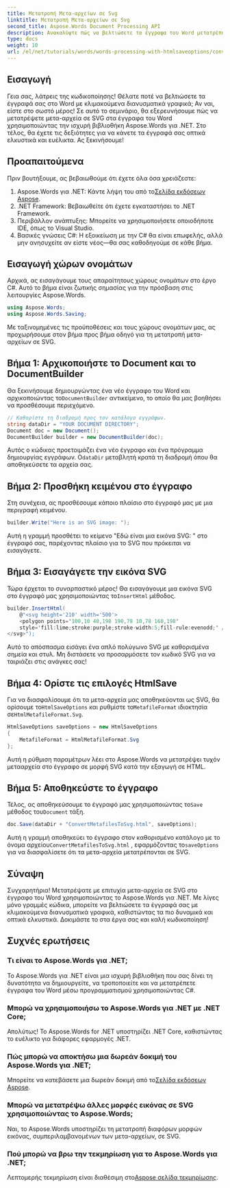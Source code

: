 ```yaml
---
title: Μετατροπή Μετα-αρχείων σε Svg
linktitle: Μετατροπή Μετα-αρχείων σε Svg
second_title: Aspose.Words Document Processing API
description: Ανακαλύψτε πώς να βελτιώσετε τα έγγραφα του Word μετατρέποντας μετα-αρχεία σε SVG χρησιμοποιώντας την πανίσχυρη βιβλιοθήκη Aspose.Words για .NET. Αυτό το περιεκτικό σεμινάριο σας καθοδηγεί σε κάθε βήμα, από την προετοιμασία του εγγράφου σας έως την εισαγωγή γραφικών SVG.
type: docs
weight: 10
url: /el/net/tutorials/words/words-processing-with-htmlsaveoptions/converting-metafiles-to-svg/
---
```

## Εισαγωγή

Γεια σας, λάτρεις της κωδικοποίησης! Θέλατε ποτέ να βελτιώσετε τα έγγραφά σας στο Word με κλιμακούμενα διανυσματικά γραφικά; Αν ναι, είστε στο σωστό μέρος! Σε αυτό το σεμινάριο, θα εξερευνήσουμε πώς να μετατρέψετε μετα-αρχεία σε SVG στα έγγραφα του Word χρησιμοποιώντας την ισχυρή βιβλιοθήκη Aspose.Words για .NET. Στο τέλος, θα έχετε τις δεξιότητες για να κάνετε τα έγγραφά σας οπτικά ελκυστικά και ευέλικτα. Ας ξεκινήσουμε!

## Προαπαιτούμενα

Πριν βουτήξουμε, ας βεβαιωθούμε ότι έχετε όλα όσα χρειάζεστε:

1.  Aspose.Words για .NET: Κάντε λήψη του από το[Σελίδα εκδόσεων Aspose](https://releases.aspose.com/words/net/).
2. .NET Framework: Βεβαιωθείτε ότι έχετε εγκαταστήσει το .NET Framework.
3. Περιβάλλον ανάπτυξης: Μπορείτε να χρησιμοποιήσετε οποιοδήποτε IDE, όπως το Visual Studio.
4. Βασικές γνώσεις C#: Η εξοικείωση με την C# θα είναι επωφελής, αλλά μην ανησυχείτε αν είστε νέος—θα σας καθοδηγούμε σε κάθε βήμα.

## Εισαγωγή χώρων ονομάτων

Αρχικά, ας εισαγάγουμε τους απαραίτητους χώρους ονομάτων στο έργο C#. Αυτό το βήμα είναι ζωτικής σημασίας για την πρόσβαση στις λειτουργίες Aspose.Words.

```csharp
using Aspose.Words;
using Aspose.Words.Saving;
```

Με ταξινομημένες τις προϋποθέσεις και τους χώρους ονομάτων μας, ας προχωρήσουμε στον βήμα προς βήμα οδηγό για τη μετατροπή μετα-αρχείων σε SVG.

## Βήμα 1: Αρχικοποιήστε το Document και το DocumentBuilder

 Θα ξεκινήσουμε δημιουργώντας ένα νέο έγγραφο του Word και αρχικοποιώντας το`DocumentBuilder` αντικείμενο, το οποίο θα μας βοηθήσει να προσθέσουμε περιεχόμενο.

```csharp
// Καθορίστε τη διαδρομή προς τον κατάλογο εγγράφων.
string dataDir = "YOUR DOCUMENT DIRECTORY";
Document doc = new Document();
DocumentBuilder builder = new DocumentBuilder(doc);
```

 Αυτός ο κώδικας προετοιμάζει ένα νέο έγγραφο και ένα πρόγραμμα δημιουργίας εγγράφων. Ο`dataDir` μεταβλητή κρατά τη διαδρομή όπου θα αποθηκεύσετε τα αρχεία σας.

## Βήμα 2: Προσθήκη κειμένου στο έγγραφο

Στη συνέχεια, ας προσθέσουμε κάποιο πλαίσιο στο έγγραφό μας με μια περιγραφή κειμένου.

```csharp
builder.Write("Here is an SVG image: ");
```

Αυτή η γραμμή προσθέτει το κείμενο "Εδώ είναι μια εικόνα SVG: " στο έγγραφό σας, παρέχοντας πλαίσιο για το SVG που πρόκειται να εισαγάγετε.

## Βήμα 3: Εισαγάγετε την εικόνα SVG

Τώρα έρχεται το συναρπαστικό μέρος! Θα εισαγάγουμε μια εικόνα SVG στο έγγραφό μας χρησιμοποιώντας το`InsertHtml` μέθοδος.

```csharp
builder.InsertHtml(
    @"<svg height='210' width='500'>
    <polygon points='100,10 40,198 190,78 10,78 160,198' 
    style='fill:lime;stroke:purple;stroke-width:5;fill-rule:evenodd;' />
</svg>");
```

Αυτό το απόσπασμα εισάγει ένα απλό πολύγωνο SVG με καθορισμένα σημεία και στυλ. Μη διστάσετε να προσαρμόσετε τον κωδικό SVG για να ταιριάζει στις ανάγκες σας!

## Βήμα 4: Ορίστε τις επιλογές HtmlSave

 Για να διασφαλίσουμε ότι τα μετα-αρχεία μας αποθηκεύονται ως SVG, θα ορίσουμε το`HtmlSaveOptions` και ρυθμίστε το`MetafileFormat` ιδιοκτησία σε`HtmlMetafileFormat.Svg`.

```csharp
HtmlSaveOptions saveOptions = new HtmlSaveOptions
{
    MetafileFormat = HtmlMetafileFormat.Svg
};
```

Αυτή η ρύθμιση παραμέτρων λέει στο Aspose.Words να μετατρέψει τυχόν μετααρχεία στο έγγραφο σε μορφή SVG κατά την εξαγωγή σε HTML.

## Βήμα 5: Αποθηκεύστε το έγγραφο

 Τέλος, ας αποθηκεύσουμε το έγγραφό μας χρησιμοποιώντας το`Save` μέθοδος του`Document` τάξη.

```csharp
doc.Save(dataDir + "ConvertMetafilesToSvg.html", saveOptions);
```

 Αυτή η γραμμή αποθηκεύει το έγγραφο στον καθορισμένο κατάλογο με το όνομα αρχείου`ConvertMetafilesToSvg.html` , εφαρμόζοντας το`saveOptions` για να διασφαλίσετε ότι τα μετα-αρχεία μετατρέπονται σε SVG.

## Σύναψη

Συγχαρητήρια! Μετατρέψατε με επιτυχία μετα-αρχεία σε SVG στο έγγραφο του Word χρησιμοποιώντας το Aspose.Words για .NET. Με λίγες μόνο γραμμές κώδικα, μπορείτε να βελτιώσετε τα έγγραφά σας με κλιμακούμενα διανυσματικά γραφικά, καθιστώντας τα πιο δυναμικά και οπτικά ελκυστικά. Δοκιμάστε το στα έργα σας και καλή κωδικοποίηση!

## Συχνές ερωτήσεις

### Τι είναι το Aspose.Words για .NET;
Το Aspose.Words για .NET είναι μια ισχυρή βιβλιοθήκη που σας δίνει τη δυνατότητα να δημιουργείτε, να τροποποιείτε και να μετατρέπετε έγγραφα του Word μέσω προγραμματισμού χρησιμοποιώντας C#.

### Μπορώ να χρησιμοποιήσω το Aspose.Words για .NET με .NET Core;
Απολύτως! Το Aspose.Words for .NET υποστηρίζει .NET Core, καθιστώντας το ευέλικτο για διάφορες εφαρμογές .NET.

### Πώς μπορώ να αποκτήσω μια δωρεάν δοκιμή του Aspose.Words για .NET;
 Μπορείτε να κατεβάσετε μια δωρεάν δοκιμή από το[Σελίδα εκδόσεων Aspose](https://releases.aspose.com/).

### Μπορώ να μετατρέψω άλλες μορφές εικόνας σε SVG χρησιμοποιώντας το Aspose.Words;
Ναι, το Aspose.Words υποστηρίζει τη μετατροπή διαφόρων μορφών εικόνας, συμπεριλαμβανομένων των μετα-αρχείων, σε SVG.

### Πού μπορώ να βρω την τεκμηρίωση για το Aspose.Words για .NET;
 Λεπτομερής τεκμηρίωση είναι διαθέσιμη στο[Aspose σελίδα τεκμηρίωσης](https://reference.aspose.com/words/net/).